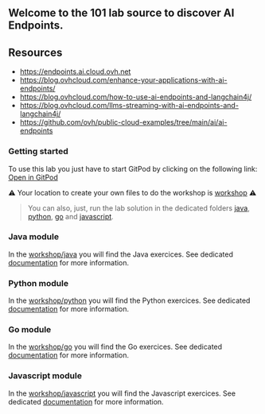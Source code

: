 ## Welcome to the 101 lab source to discover AI Endpoints.

## Resources
 - https://endpoints.ai.cloud.ovh.net
 - https://blog.ovhcloud.com/enhance-your-applications-with-ai-endpoints/
 - https://blog.ovhcloud.com/how-to-use-ai-endpoints-and-langchain4j/
 - https://blog.ovhcloud.com/llms-streaming-with-ai-endpoints-and-langchain4j/
 - https://github.com/ovh/public-cloud-examples/tree/main/ai/ai-endpoints

### Getting started

To use this lab you just have to start GitPod by clicking on the following link: [Open in GitPod](https://gitpod.io/#https://github.com/devrel-workshop/101-AI-Enpoints)

⚠️ Your location to create your own files to do the workshop is [workshop](./workshop/) ⚠️
> You can also, just, run the lab solution in the dedicated folders [java](./java/), [python](./python/), [go](./go/) and [javascript](./js/).

### Java module

In the [workshop/java](./workshop/java/) you will find the Java exercices.
See dedicated [documentation](./workshop/java/README.md) for more information.

### Python module

In the [workshop/python](./workshop/python/) you will find the Python exercices.
See dedicated [documentation](./workshop/python/README.md) for more information.

### Go module

In the [workshop/go](./workshop/go/) you will find the Go exercices.
See dedicated [documentation](./workshop/go/README.md) for more information.

### Javascript module

In the [workshop/javascript](./workshop/js/) you will find the Javascript exercices.
See dedicated [documentation](./workshop/js/README.md) for more information.
